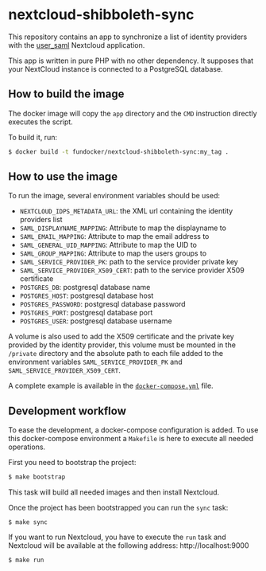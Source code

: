 # nextcloud-shibboleth-sync

This repository contains an app to synchronize a list of identity providers with the 
[user_saml](https://github.com/nextcloud/user_saml) Nextcloud application.

This app is written in pure PHP with no other dependency.
It supposes that your NextCloud instance is connected to a PostgreSQL database.

## How to build the image

The docker image will copy the `app` directory and the `CMD` instruction directly executes the script.

To build it, run:

```bash
$ docker build -t fundocker/nextcloud-shibboleth-sync:my_tag .
```

## How to use the image

To run the image, several environment variables should be used:

- `NEXTCLOUD_IDPS_METADATA_URL`: the XML url containing the identity providers list
- `SAML_DISPLAYNAME_MAPPING`: Attribute to map the displayname to
- `SAML_EMAIL_MAPPING`: Attribute to map the email address to
- `SAML_GENERAL_UID_MAPPING`: Attribute to map the UID to
- `SAML_GROUP_MAPPING`: Attribute to map the users groups to
- `SAML_SERVICE_PROVIDER_PK`: path to the service provider private key
- `SAML_SERVICE_PROVIDER_X509_CERT`: path to the service provider X509 certificate
- `POSTGRES_DB`: postgresql database name
- `POSTGRES_HOST`: postgresql database host
- `POSTGRES_PASSWORD`: postgresql database password
- `POSTGRES_PORT`: postgresql database port
- `POSTGRES_USER`: postgresql database username

A volume is also used to add the X509 certificate and the private key provided by the identity provider,
this volume must be mounted in the `/private` directory and the absolute path to each file added to the environment 
variables `SAML_SERVICE_PROVIDER_PK` and `SAML_SERVICE_PROVIDER_X509_CERT`.

A complete example is available in the [`docker-compose.yml`](./docker-compose.yml) file.

## Development workflow

To ease the development, a docker-compose configuration is added. To use this docker-compose environment
a `Makefile` is here to execute all needed operations.

First you need to bootstrap the project:

```bash
$ make bootstrap
```

This task will build all needed images and then install Nextcloud.

Once the project has been bootstrapped you can run the `sync` task:

```
$ make sync
```

If you want to run Nextcloud, you have to execute the `run` task and Nextcloud will be available at the following address: http://localhost:9000

```
$ make run
```
